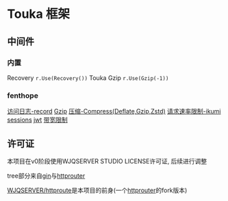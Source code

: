 # Touka 框架

## 中间件

### 内置

Recovery `r.Use(Recovery())`
Touka Gzip `r.Use(Gzip(-1))`

### fenthope

[访问日志-record](https://github.com/fenthope/record) 
[Gzip](https://github.com/fenthope/gzip)
[压缩-Compress(Deflate,Gzip,Zstd)](https://github.com/fenthope/compress)
[请求速率限制-ikumi](https://github.com/fenthope/ikumi)
[sessions](https://github.com/fenthope/sessions)
[jwt](https://github.com/fenthope/jwt)
[带宽限制](https://github.com/fenthope/toukautil/blob/main/bandwithlimiter.go)

## 许可证

本项目在v0阶段使用WJQSERVER STUDIO LICENSE许可证, 后续进行调整

tree部分来自[gin](https://github.com/gin-gonic/gin)与[httprouter](https://github.com/julienschmidt/httprouter)

[WJQSERVER/httproute](https://github.com/WJQSERVER/httprouter)是本项目的前身(一个[httprouter](https://github.com/julienschmidt/httprouter)的fork版本)